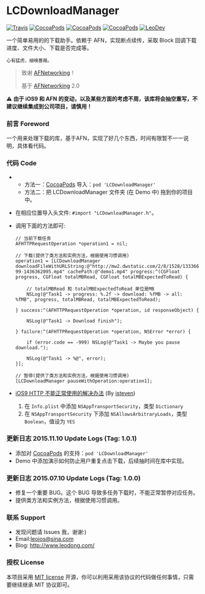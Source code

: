 # LCDownloadManager

[![Travis](https://img.shields.io/travis/LeoiOS/LCDownloadManager.svg?style=flat)](https://travis-ci.org/LeoiOS/LCDownloadManager)
[![CocoaPods](https://img.shields.io/cocoapods/v/LCDownloadManager.svg)](http://cocoadocs.org/docsets/LCDownloadManager)
[![CocoaPods](https://img.shields.io/cocoapods/l/LCDownloadManager.svg)](https://raw.githubusercontent.com/LeoiOS/LCDownloadManager/master/LICENSE)
[![CocoaPods](https://img.shields.io/cocoapods/p/LCDownloadManager.svg)](http://cocoadocs.org/docsets/LCDownloadManager)
[![LeoDev](https://img.shields.io/badge/blog-LeoDev.me-brightgreen.svg)](http://leodev.me)

一个简单易用的的下载助手。依赖于 AFN，实现断点续传，采取 Block 回调下载进度、文件大小、下载是否完成等。

    心有猛虎，细嗅蔷薇。

> 致谢 [AFNetworking](https://github.com/AFNetworking/AFNetworking)！
>
> 基于 [AFNetworking](https://github.com/AFNetworking/AFNetworking) 2.0

⚠️ **由于 iOS9 和 AFN 的变动，以及某些方面的考虑不周，该库将会抽空重写，不建议继续集成到公司项目，请慎用！**

### 前言 Foreword
一个用来处理下载的库，基于AFN，实现了好几个东西，时间有限暂不一一说明，具体看代码。



### 代码 Code
* 
  - 方法一：[CocoaPods](https://cocoapods.org/) 导入：`pod 'LCDownloadManager'`
  - 方法二：把 LCDownloadManager 文件夹 (在 Demo 中) 拖到你的项目中。
* 在相应位置导入头文件: `#import "LCDownloadManager.h"`。
* 调用下面的方法即可:
    ```objc
    // 当前下载任务
    AFHTTPRequestOperation *operation1 = nil;
    
    // 下载(提供了类方法和实例方法，根据使用习惯调用)
    operation1 = [LCDownloadManager downloadFileWithURLString:@"http://mw2.dwstatic.com/2/8/1528/133366-99-1436362095.mp4" cachePath:@"demo1.mp4" progress:^(CGFloat progress, CGFloat totalMBRead, CGFloat totalMBExpectedToRead) {
        
        // totalMBRead 和 totalMBExpectedToRead 单位是MB
        NSLog(@"Task1 -> progress: %.2f -> download: %fMB -> all: %fMB", progress, totalMBRead, totalMBExpectedToRead);
        
    } success:^(AFHTTPRequestOperation *operation, id responseObject) {
        
        NSLog(@"Task1 -> Download finish");
        
    } failure:^(AFHTTPRequestOperation *operation, NSError *error) {
        
        if (error.code == -999) NSLog(@"Task1 -> Maybe you pause download.");
        
        NSLog(@"Task1 -> %@", error);
    }];
    
    // 暂停(提供了类方法和实例方法，根据使用习惯调用)
    [LCDownloadManager pauseWithOperation:operation1];
    ```

* [iOS9 HTTP 不能正常使用的解决办法](http://segmentfault.com/a/1190000002933776) (By [isteven](http://segmentfault.com/u/isteven))
  1. 在 `Info.plist` 中添加 `NSAppTransportSecurity`，类型 `Dictionary`
  2. 在 `NSAppTransportSecurity` 下添加 `NSAllowsArbitraryLoads`，类型 `Boolean`，值设为 `YES`

### 更新日志 2015.11.10 Update Logs (Tag: 1.0.1)
* 添加对 [CocoaPods](https://cocoapods.org/) 的支持：`pod 'LCDownloadManager'`
* Demo 中添加演示如何防止用户重复点击下载，后续抽时间在库中实现。



### 更新日志 2015.07.10 Update Logs (Tag: 1.0.0)
* 修复一个重要 BUG。这个 BUG 导致多任务下载时，不能正常暂停对应任务。
* 提供类方法和实例方法，根据使用习惯调用。



### 联系 Support
* 发现问题请 Issues 我，谢谢:)
* Email:leoios@sina.com
* Blog: http://www.leodong.com/



### 授权 License
本项目采用 [MIT license](http://opensource.org/licenses/MIT) 开源，你可以利用采用该协议的代码做任何事情，只需要继续继承 MIT 协议即可。

